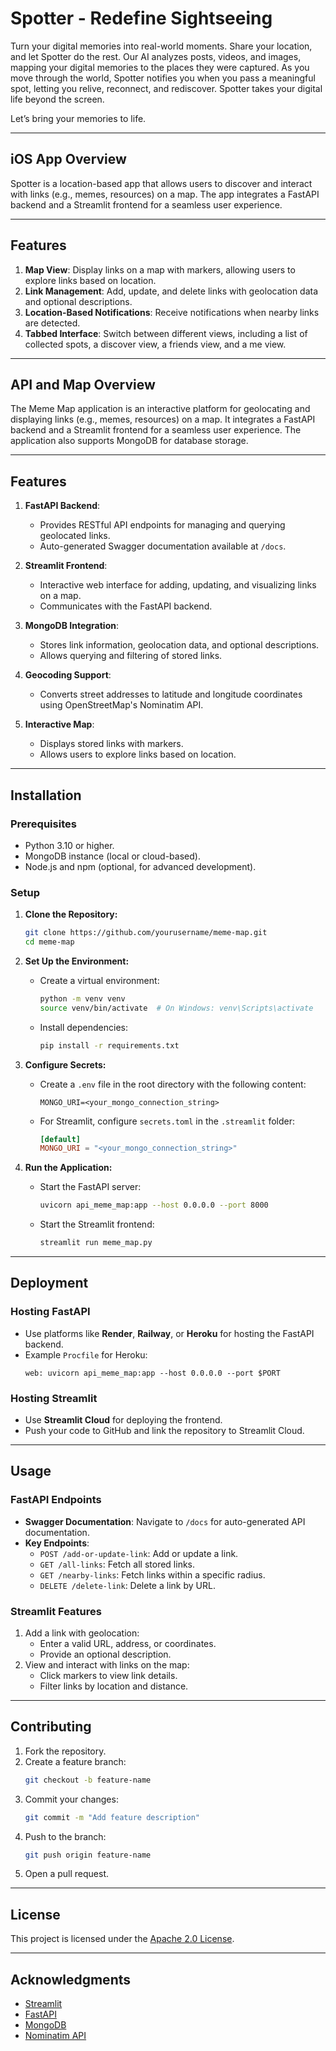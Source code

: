 # Spotter - Redefine Sightseeing

Turn your digital memories into real-world moments. Share your location, and let Spotter do the rest. Our AI analyzes posts, videos, and images, mapping your digital memories to the places they were captured. As you move through the world, Spotter notifies you when you pass a meaningful spot, letting you relive, reconnect, and rediscover.
Spotter takes your digital life beyond the screen.

Let’s bring your memories to life.

--- 

## iOS App Overview
Spotter is a location-based app that allows users to discover and interact with links (e.g., memes, resources) on a map. The app integrates a FastAPI backend and a Streamlit frontend for a seamless user experience.

---

## Features

1. **Map View**: Display links on a map with markers, allowing users to explore links based on location.
2. **Link Management**: Add, update, and delete links with geolocation data and optional descriptions.
3. **Location-Based Notifications**: Receive notifications when nearby links are detected.
4. **Tabbed Interface**: Switch between different views, including a list of collected spots, a discover view, a friends view, and a me view.

--- 

## API and Map Overview
The Meme Map application is an interactive platform for geolocating and displaying links (e.g., memes, resources) on a map. It integrates a FastAPI backend and a Streamlit frontend for a seamless user experience. The application also supports MongoDB for database storage.

---

## Features
1. **FastAPI Backend**:
   - Provides RESTful API endpoints for managing and querying geolocated links.
   - Auto-generated Swagger documentation available at `/docs`.

2. **Streamlit Frontend**:
   - Interactive web interface for adding, updating, and visualizing links on a map.
   - Communicates with the FastAPI backend.

3. **MongoDB Integration**:
   - Stores link information, geolocation data, and optional descriptions.
   - Allows querying and filtering of stored links.

4. **Geocoding Support**:
   - Converts street addresses to latitude and longitude coordinates using OpenStreetMap's Nominatim API.

5. **Interactive Map**:
   - Displays stored links with markers.
   - Allows users to explore links based on location.

---

## Installation

### Prerequisites
- Python 3.10 or higher.
- MongoDB instance (local or cloud-based).
- Node.js and npm (optional, for advanced development).

### Setup
1. **Clone the Repository:**
   ```bash
   git clone https://github.com/yourusername/meme-map.git
   cd meme-map
   ```

2. **Set Up the Environment:**
   - Create a virtual environment:
     ```bash
     python -m venv venv
     source venv/bin/activate  # On Windows: venv\Scripts\activate
     ```
   - Install dependencies:
     ```bash
     pip install -r requirements.txt
     ```

3. **Configure Secrets:**
   - Create a `.env` file in the root directory with the following content:
     ```env
     MONGO_URI=<your_mongo_connection_string>
     ```
   - For Streamlit, configure `secrets.toml` in the `.streamlit` folder:
     ```toml
     [default]
     MONGO_URI = "<your_mongo_connection_string>"
     ```

4. **Run the Application:**
   - Start the FastAPI server:
     ```bash
     uvicorn api_meme_map:app --host 0.0.0.0 --port 8000
     ```
   - Start the Streamlit frontend:
     ```bash
     streamlit run meme_map.py
     ```

---

## Deployment

### Hosting FastAPI
- Use platforms like **Render**, **Railway**, or **Heroku** for hosting the FastAPI backend.
- Example `Procfile` for Heroku:
  ```
  web: uvicorn api_meme_map:app --host 0.0.0.0 --port $PORT
  ```

### Hosting Streamlit
- Use **Streamlit Cloud** for deploying the frontend.
- Push your code to GitHub and link the repository to Streamlit Cloud.

---

## Usage

### FastAPI Endpoints
- **Swagger Documentation**: Navigate to `/docs` for auto-generated API documentation.
- **Key Endpoints**:
  - `POST /add-or-update-link`: Add or update a link.
  - `GET /all-links`: Fetch all stored links.
  - `GET /nearby-links`: Fetch links within a specific radius.
  - `DELETE /delete-link`: Delete a link by URL.

### Streamlit Features
1. Add a link with geolocation:
   - Enter a valid URL, address, or coordinates.
   - Provide an optional description.
2. View and interact with links on the map:
   - Click markers to view link details.
   - Filter links by location and distance.

---

## Contributing
1. Fork the repository.
2. Create a feature branch:
   ```bash
   git checkout -b feature-name
   ```
3. Commit your changes:
   ```bash
   git commit -m "Add feature description"
   ```
4. Push to the branch:
   ```bash
   git push origin feature-name
   ```
5. Open a pull request.

---

## License
This project is licensed under the [Apache 2.0 License](LICENSE).

---

## Acknowledgments
- [Streamlit](https://streamlit.io/)
- [FastAPI](https://fastapi.tiangolo.com/)
- [MongoDB](https://www.mongodb.com/)
- [Nominatim API](https://nominatim.openstreetmap.org/)
  
